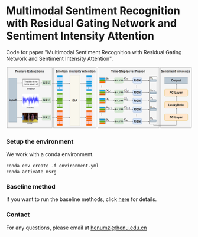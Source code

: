 # Multimodal Sentiment Recognition with Residual Gating Network and Sentiment Intensity Attention
Code for paper "Multimodal Sentiment Recognition with Residual Gating Network and Sentiment Intensity Attention".

<p>
  <img width="800" src="msrg-pic.png">
</p>

### Setup the environment

We work with a conda environment.

```
conda env create -f environment.yml
conda activate msrg
```
### Baseline method
If you want to run the baseline methods, click [here](https://drive.google.com/file/d/1a8I2dRd3IPuEunoxXPVGMmcjyyu0uX88/view?usp=sharing) for details.
### Contact

For any questions, please email at henumzj@henu.edu.cn

